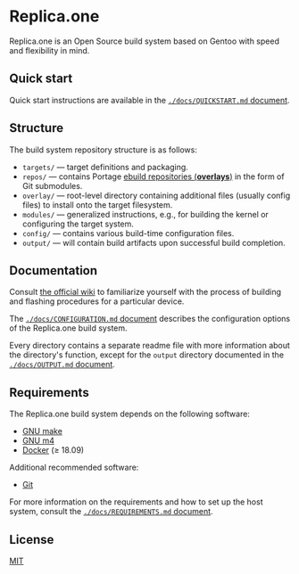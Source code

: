 Replica.one
===========

Replica.one is an Open Source build system based on Gentoo with speed and flexibility in mind.

## Quick start

Quick start instructions are available in the [`./docs/QUICKSTART.md` document](./docs/QUICKSTART.md).

## Structure

The build system repository structure is as follows:

* `targets/` — target definitions and packaging.
* `repos/` — contains Portage [ebuild repositories (**overlays**)](https://wiki.gentoo.org/wiki/Ebuild_repository) in the form of Git submodules.
* `overlay/` — root-level directory containing additional files (usually config files) to install onto the target filesystem.
* `modules/` — generalized instructions, e.g., for building the kernel or configuring the target system.
* `config/` — contains various build-time configuration files.
* `output/` — will contain build artifacts upon successful build completion.

## Documentation

Consult [the official wiki](https://github.com/sartura/replica/wiki) to familiarize yourself with the process of building and flashing procedures for a particular device.

The [`./docs/CONFIGURATION.md` document](./docs/CONFIGURATION.md) describes the configuration options of the Replica.one build system.

Every directory contains a separate readme file with more information about the directory's function, except for the `output` directory documented in the [`./docs/OUTPUT.md` document](./docs/OUTPUT.md).

## Requirements

The Replica.one build system depends on the following software:

* [GNU make](https://www.gnu.org/software/make/)
* [GNU m4](https://www.gnu.org/software/m4/)
* [Docker](https://docs.docker.com/get-docker/) (≥ 18.09)

Additional recommended software:

* [Git](https://git-scm.com/)

For more information on the requirements and how to set up the host system, consult the [`./docs/REQUIREMENTS.md` document](./docs/REQUIREMENTS.md).

## License

[MIT](LICENSE)
